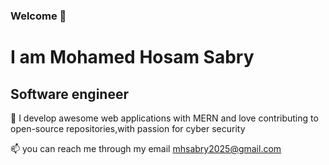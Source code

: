 ### Welcome 👋



<h1>I am Mohamed Hosam Sabry </h1> 
 <h2>  Software engineer </h2>


 🌱 I develop awesome web applications with MERN and love contributing to open-source repositories,with passion for cyber security
 

 
 
📫 you can reach me through my email  mhsabry2025@gmail.com



